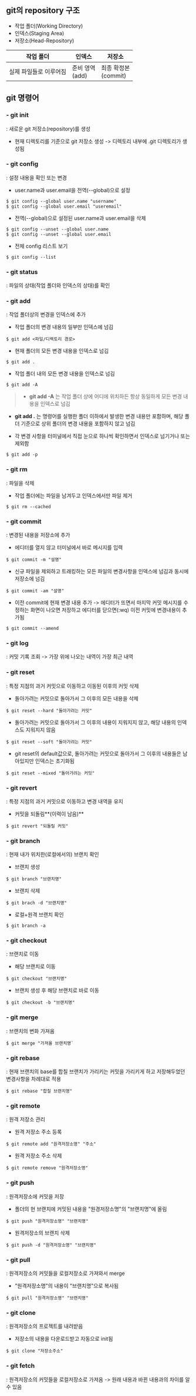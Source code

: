 ## git의 repository 구조
- 작업 폴더(Working Directory)
- 인덱스(Staging Area)
- 저장소(Head-Repository)

|작업 폴더|인덱스|저장소|
|------|------|------|
|실제 파일들로 이루어짐|준비 영역<br>(add)|최종 확정본<br>(commit)|

## git 명령어
### - git init
: 새로운 git 저장소(repository)를 생성
- 현재 디렉토리를 기준으로 git 저장소 생성
  -> 디렉토리 내부에 .git 디렉토리가 생성됨

### - git config
: 설정 내용을 확인 또는 변경
- user.name과 user.email을 전역(--global)으로 설정
```
$ git config --global user.name "username"
$ git config --global user.email "useremail"
```
- 전역(--global)으로 설정된 user.name과 user.email을 삭제
```
$ git config --unset --global user.name
$ git config --unset --global user.email
```
- 전체 config 리스트 보기
```
$ git config --list
```

### - git status
: 파일의 상태(작업 폴더와 인덱스의 상태)를 확인

### - git add
: 작업 폴더상의 변경을 인덱스에 추가
- 작업 폴더의 변경 내용의 일부만 인덱스에 넘김
```
$ git add <파일/디렉토리 경로>
```
- 현재 폴더의 모든 변경 내용을 인덱스로 넘김
```
$ git add .
```
- 작업 폴더 내의 모든 변경 내용을 인덱스로 넘김
```
$ git add -A
```
> - **git add -A** 는 작업 폴더 상에 어디에 위치하든 항상 동일하게 모든 변경 내용을 인덱스로 넘김
- **git add .** 는 명령어를 실행한 폴더 이하에서 발생한 변경 내용만 포함하며, 해당 폴더 기준으로 상위 폴더의 변경 내용을 포함하지 않고 넘김

- 각 변경 사항을 터미널에서 직접 눈으로 하나씩 확인하면서 인덱스로 넘기거나 또는 제외함
```
$ git add -p
```

### - git rm
: 파일을 삭제
- 작업 폴더에는 파일을 남겨두고 인덱스에서만 파일 제거
```
$ git rm --cached
```

### - git commit
: 변경된 내용을 저장소에 추가
- 에디터를 열지 않고 터미널에서 바로 메시지를 입력
```
$ git commit -m "설명"
```
- 신규 파일을 제외하고 트래킹하는 모든 파일의 변경사항을 인덱스에 넘김과 동시에 저장소에 넘김
```
$ git commit -am "설명"
```
- 이전 commit에 현재 변경 내용 추가
  -> 에디터가 뜨면서 마지막 커밋 메시지를 수정하는 화면이 나오면 저장하고 에디터를 닫으면(:wq) 이전 커밋에 변경내용이 추가됨
```
$ git commit --amend
```

### - git log
: 커밋 기록 조회
-> 가장 위에 나오는 내역이 가장 최근 내역

### - git reset
: 특정 지점의 과거 커밋으로 이동하고 이동된 이후의 커밋 삭제
- 돌아가려는 커밋으로 돌아가서 그 이후의 모든 내용을 삭제
```
$ git reset --hard "돌아가려는 커밋"
```
- 돌아가려는 커밋으로 돌아가서 그 이후의 내용이 지워지지 않고, 해당 내용의 인덱스도 지워지지 않음
```
$ git reset --soft "돌아가려는 커밋"
```
- git reset의 default값으로, 돌아가려는 커밋으로 돌아가서 그 이후의 내용들은 남아있지만 인덱스는 초기화됨
```
$ git reset --mixed "돌아가려는 커밋"
```

### - git revert
: 특정 지점의 과거 커밋으로 이동하고 변경 내역을 유지
- 커밋을 되돌림**(이력이 남음)**
```
$ git revert "되돌릴 커밋"
```

### - git branch
: 현재 내가 위치한(로컬에서의) 브랜치 확인
- 브랜치 생성
```
$ git branch "브랜치명"
```
- 브랜치 삭제
```
$ git brach -d "브랜치명"
```
- 로컬+원격 브랜치 확인
```
$ git branch -a
```

### - git checkout
: 브랜치로 이동
- 해당 브랜치로 이동
```
$ git checkout "브랜치명"
```
- 브랜치 생성 후 해당 브랜치로 바로 이동
```
$ git checkout -b "브랜치명"
```

### - git merge
: 브랜치의 변화 가져옴
```
$ git merge "가져올 브랜치명`
```

### - git rebase
: 현재 브랜치의 base를 합칠 브랜치가 가리키는 커밋을 가리키게 하고 저장해두었던 변경사항을 차례대로 적용
```
$ git rebase "합칠 브랜치명"
```

### - git remote
: 원격 저장소 관리
- 원격 저장소 주소 등록
```
$ git remote add "원격저장소명" "주소"
```
- 원격 저장소 주소 삭제
```
$ git remote remove "원격저장소명"
```

### - git push
: 원격저장소에 커밋을 저장
- 폴더의 현 브랜치에 커밋된 내용을 "원경저장소명"의 "브랜치명"에 올림
```
$ git push "원격저장소명" "브랜치명"
```
- 원격저장소의 브랜치 삭제
```
$ git push -d "원격저장소명" "브랜치명"
```

### - git pull
: 원격저장소의 커밋들을 로컬저장소로 가져와서 merge
- "원격저장소명"의 내용이 "브랜치명"으로 복사됨
```
$ git pull "원격저장소명" "브랜치명"
```

### - git clone
: 원격저장소의 프로젝트를 내려받음
- 저장소의 내용을 다운로드받고 자동으로 init됨
```
$ git clone "저장소주소"
```

### - git fetch
: 원격저장소의 커밋들을 로컬저장소로 가져옴
-> 원래 내용과 바뀐 내용과의 차이를 알 수 있음